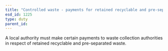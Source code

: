 ```yaml
---
title: "Controlled waste - payments for retained recyclable and pre-separated waste"
esd_id: 1225
type: duty
parent_id:  
---
```


A local authority must make certain payments to waste collection authorities in respect of retained recyclable and pre-separated waste.

